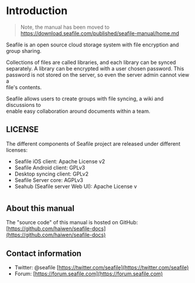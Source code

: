 # Introduction

> Note, the manual has been moved to https://download.seafile.com/published/seafile-manual/home.md

Seafile is an open source cloud storage system with file encryption and group sharing.

Collections of files are called libraries, and each library can be synced  
separately. A library can be encrypted with a user chosen password. This  
password is not stored on the server, so even the server admin cannot view a  
file's contents.

Seafile allows users to create groups with file syncing, a wiki and discussions to  
enable easy collaboration around documents within a team.

## LICENSE

The different components of Seafile project are released under different licenses:

* Seafile iOS client: Apache License v2
* Seafile Android client: GPLv3
* Desktop syncing client: GPLv2
* Seafile Server core: AGPLv3
* Seahub \(Seafile server Web UI\): Apache License v

#

## About this manual

The "source code" of this manual is hosted on GitHub: [https://github.com/haiwen/seafile-docs](https://github.com/haiwen/seafile-docs)

## Contact information

* Twitter: @seafile [https://twitter.com/seafile](https://twitter.com/seafile)
* Forum: [https://forum.seafile.com](https://forum.seafile.com)
